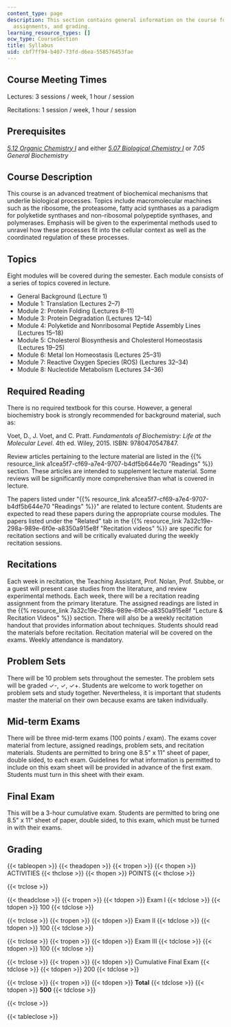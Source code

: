 ```yaml
---
content_type: page
description: This section contains general information on the course format, readings,
  assignments, and grading.
learning_resource_types: []
ocw_type: CourseSection
title: Syllabus
uid: cbf7ff94-b407-73fd-d6ea-558576453fae
---
```


Course Meeting Times
--------------------

Lectures: 3 sessions / week, 1 hour / session

Recitations: 1 session / week, 1 hour / session

Prerequisites
-------------

[_5.12 Organic Chemistry I_](/courses/5-12-organic-chemistry-i-spring-2005) and either _[5.07 Biological Chemistry I](/courses/5-07sc-biological-chemistry-i-fall-2013)_ or _7.05 General Biochemistry_

Course Description
------------------

This course is an advanced treatment of biochemical mechanisms that underlie biological processes. Topics include macromolecular machines such as the ribosome, the proteasome, fatty acid synthases as a paradigm for polyketide synthases and non-ribosomal polypeptide synthases, and polymerases. Emphasis will be given to the experimental methods used to unravel how these processes fit into the cellular context as well as the coordinated regulation of these processes.

Topics
------

Eight modules will be covered during the semester. Each module consists of a series of topics covered in lecture.

*   General Background (Lecture 1)
*   Module 1: Translation (Lectures 2–7)
*   Module 2: Protein Folding (Lectures 8–11)
*   Module 3: Protein Degradation (Lectures 12–14)
*   Module 4: Polyketide and Nonribosomal Peptide Assembly Lines (Lectures 15–18)
*   Module 5: Cholesterol Biosynthesis and Cholesterol Homeostasis (Lectures 19–25)
*   Module 6: Metal Ion Homeostasis (Lectures 25–31)
*   Module 7: Reactive Oxygen Species (ROS) (Lectures 32–34)
*   Module 8: Nucleotide Metabolism (Lectures 34–36)

Required Reading
----------------

There is no required textbook for this course. However, a general biochemistry book is strongly recommended for background material, such as:

Voet, D., J. Voet, and C. Pratt. _Fundamentals of Biochemistry: Life at the Molecular Level_. 4th ed. Wiley, 2015. ISBN: 9780470547847.

Review articles pertaining to the lecture material are listed in the {{% resource_link a1cea5f7-cf69-a7e4-9707-b4df5b644e70 "Readings" %}} section. These articles are intended to supplement lecture material. Some reviews will be significantly more comprehensive than what is covered in lecture.

The papers listed under "{{% resource_link a1cea5f7-cf69-a7e4-9707-b4df5b644e70 "Readings" %}}" are related to lecture content. Students are expected to read these papers during the appropriate course modules. The papers listed under the "Related" tab in the {{% resource_link 7a32c19e-298a-989e-6f0e-a8350a915e8f "Recitation videos" %}} are specific for recitation sections and will be critically evaluated during the weekly recitation sessions.

Recitations
-----------

Each week in recitation, the Teaching Assistant, Prof. Nolan, Prof. Stubbe, or a guest will present case studies from the literature, and review experimental methods. Each week, there will be a recitation reading assignment from the primary literature. The assigned readings are listed in the {{% resource_link 7a32c19e-298a-989e-6f0e-a8350a915e8f "Lecture & Recitation Videos" %}} section. There will also be a weekly recitation handout that provides information about techniques. Students should read the materials before recitation. Recitation material will be covered on the exams. Weekly attendance is mandatory.

Problem Sets
------------

There will be 10 problem sets throughout the semester. The problem sets will be graded ✓-, ✓, ✓+. Students are welcome to work together on problem sets and study together. Nevertheless, it is important that students master the material on their own because exams are taken individually.

Mid-term Exams
--------------

There will be three mid-term exams (100 points / exam). The exams cover material from lecture, assigned readings, problem sets, and recitation materials. Students are permitted to bring one 8.5" x 11" sheet of paper, double sided, to each exam. Guidelines for what information is permitted to include on this exam sheet will be provided in advance of the first exam. Students must turn in this sheet with their exam.

Final Exam
----------

This will be a 3-hour cumulative exam. Students are permitted to bring one 8.5" x 11" sheet of paper, double sided, to this exam, which must be turned in with their exams.

Grading
-------

{{< tableopen >}}
{{< theadopen >}}
{{< tropen >}}
{{< thopen >}}
ACTIVITIES
{{< thclose >}}
{{< thopen >}}
POINTS
{{< thclose >}}

{{< trclose >}}

{{< theadclose >}}
{{< tropen >}}
{{< tdopen >}}
Exam I
{{< tdclose >}}
{{< tdopen >}}
100
{{< tdclose >}}

{{< trclose >}}
{{< tropen >}}
{{< tdopen >}}
Exam II
{{< tdclose >}}
{{< tdopen >}}
100
{{< tdclose >}}

{{< trclose >}}
{{< tropen >}}
{{< tdopen >}}
Exam III
{{< tdclose >}}
{{< tdopen >}}
100
{{< tdclose >}}

{{< trclose >}}
{{< tropen >}}
{{< tdopen >}}
Cumulative Final Exam
{{< tdclose >}}
{{< tdopen >}}
200
{{< tdclose >}}

{{< trclose >}}
{{< tropen >}}
{{< tdopen >}}
**Total**
{{< tdclose >}}
{{< tdopen >}}
**500**
{{< tdclose >}}

{{< trclose >}}

{{< tableclose >}}